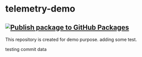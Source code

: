 # telemetry-demo
[![Publish package to GitHub Packages](https://github.com/DondekarShraddha/telemetry-demo/actions/workflows/gradle-publish.yml/badge.svg)](https://github.com/DondekarShraddha/telemetry-demo/actions/workflows/gradle-publish.yml)
-----------
 This repository is created for demo purpose.
adding some test.
 
 
 
testing commit data 
